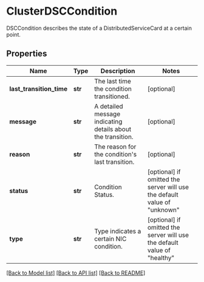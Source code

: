 # ClusterDSCCondition

DSCCondition describes the state of a DistributedServiceCard at a certain point.
## Properties
Name | Type | Description | Notes
------------ | ------------- | ------------- | -------------
**last_transition_time** | **str** | The last time the condition transitioned. | [optional] 
**message** | **str** | A detailed message indicating details about the transition. | [optional] 
**reason** | **str** | The reason for the condition&#39;s last transition. | [optional] 
**status** | **str** | Condition Status. | [optional]  if omitted the server will use the default value of "unknown"
**type** | **str** | Type indicates a certain NIC condition. | [optional]  if omitted the server will use the default value of "healthy"

[[Back to Model list]](../README.md#documentation-for-models) [[Back to API list]](../README.md#documentation-for-api-endpoints) [[Back to README]](../README.md)


